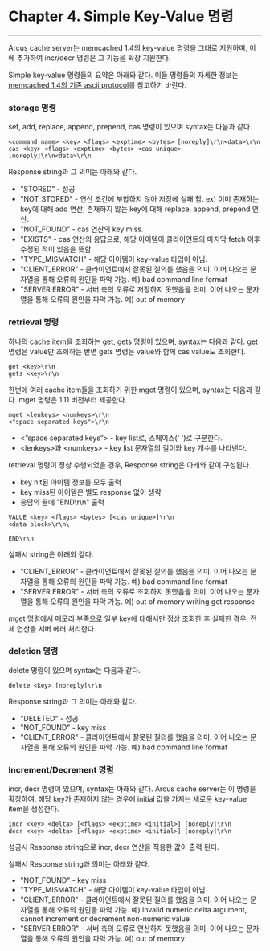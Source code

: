 # Chapter 4. Simple Key-Value 명령
---------------------

Arcus cache server는 memcached 1.4의 key-value 명령을 그대로 지원하며, 
이에 추가하여 incr/decr 명령은 그 기능을 확장 지원한다.

Simple key-value 명령들의 요약은 아래와 같다.
이들 명령들의 자세한 정보는 [memcached 1.4의 기존 ascii protocol](/doc/protocol.txt)를 참고하기 바란다.

### storage 명령

set, add, replace, append, prepend, cas 명령이 있으며 syntax는 다음과 같다.

```
<command name> <key> <flags> <exptime> <bytes> [noreply]\r\n<data>\r\n
cas <key> <flags> <exptime> <bytes> <cas unique> [noreply]\r\n<data>\r\n
```

Response string과 그 의미는 아래와 같다.

- "STORED" - 성공
- "NOT_STORED" - 연산 조건에 부합하지 않아 저장에 실패 함. ex) 이미 존재하는 key에 대해 add 연산,  존재하지 않는 key에 대해 replace, append, prepend 연산.
- "NOT_FOUND" - cas 연산의 key miss.
- "EXISTS" - cas 연산의 응답으로, 해당 아이템이 클라이언트의 마지막 fetch 이후 수정된 적이 있음을 뜻함.
- "TYPE_MISMATCH" - 해당 아이템이 key-value 타입이 아님.
- "CLIENT_ERROR" - 클라이언트에서 잘못된 질의를 했음을 의미. 이어 나오는 문자열을 통해 오류의 원인을 파악 가능. 예) bad command line format
- "SERVER ERROR" - 서버 측의 오류로 저장하지 못했음을 의미. 이어 나오는 문자열을 통해 오류의 원인을 파악 가능. 예) out of memory

### retrieval 명령

하나의 cache item을 조회하는 get, gets 명령이 있으며, syntax는 다음과 같다.
get 명령은 value만 조회하는 반면 gets 명령은 value와 함께 cas value도 조회한다.

```
get <key>\r\n
gets <key>\r\n
```

한번에 여러 cache item들을 조회하기 위한 mget 명령이 있으며, syntax는 다음과 같다.
mget 명령은 1.11 버전부터 제공한다.

```
mget <lenkeys> <numkeys>\r\n
<"space separated keys">\r\n
```
- \<”space separated keys”\> - key list로, 스페이스(' ')로 구분한다.
- \<lenkeys\>과 \<numkeys> - key list 문자열의 길이와 key 개수를 나타낸다.

retrieval 명령이 정상 수행되었을 경우, Response string은 아래와 같이 구성된다.

- key hit된 아이템 정보를 모두 출력
- key miss된 아이템은 별도 response 없이 생략
- 응답의 끝에 "END\r\n" 출력

```
VALUE <key> <flags> <bytes> [<cas unique>]\r\n
<data block>\r\n\
...
END\r\n
```

실패시 string은 아래와 같다.

- "CLIENT_ERROR" - 클라이언트에서 잘못된 질의를 했음을 의미. 이어 나오는 문자열을 통해 오류의 원인을 파악 가능. 예) bad command line format
- "SERVER ERROR" - 서버 측의 오류로 조회하지 못했음을 의미. 이어 나오는 문자열을 통해 오류의 원인을 파악 가능. 예) out of memory writing get response

mget 명령에서 메모리 부족으로 일부 key에 대해서만 정상 조회한 후 실패한 경우, 전체 연산을 서버 에러 처리한다.

### deletion 명령

delete 명령이 있으며 syntax는 다음과 같다.

```
delete <key> [noreply]\r\n
```

Response string과 그 의미는 아래와 같다.

- "DELETED" - 성공
- "NOT_FOUND" - key miss
- "CLIENT_ERROR" - 클라이언트에서 잘못된 질의를 했음을 의미. 이어 나오는 문자열을 통해 오류의 원인을 파악 가능. 예) bad command line format

### Increment/Decrement 명령

incr, decr 명령이 있으며, syntax는 아래와 같다.
Arcus cache server는 이 명령을 확장하여,
해당 key가 존재하지 않는 경우에 initial 값을 가지는 새로운 key-value item을 생성한다.

```
incr <key> <delta> [<flags> <exptime> <initial>] [noreply]\r\n
decr <key> <delta> [<flags> <exptime> <initial>] [noreply]\r\n
```

성공시 Response string으로 incr, decr 연산을 적용한 값이 출력 된다.

실패시 Response string과 의미는 아래와 같다.

- "NOT_FOUND" - key miss
- "TYPE_MISMATCH" - 해당 아이템이 key-value 타입이 아님
- "CLIENT_ERROR" - 클라이언트에서 잘못된 질의를 했음을 의미. 이어 나오는 문자열을 통해 오류의 원인을 파악 가능. 예) invalid numeric delta argument, cannot increment or decrement non-numeric value
- "SERVER ERROR" - 서버 측의 오류로 연산하지 못했음을 의미. 이어 나오는 문자열을 통해 오류의 원인을 파악 가능. 예) out of memory
